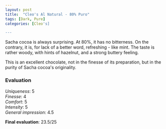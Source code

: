 ```yaml
---
layout: post
title:  "Cleo's Al Natural - 80% Puro"
tags: [Dark, Pure] 
categories: [Cleo's]

---
```


Sacha cocoa is always surprising. At 80%, it has no bitterness. On the contrary, it is, for lack of a better word, refreshing - like mint. The taste is rather woody, with hints of hazelnut, and a strong buttery feeling. 

This is an excellent chocolate, not in the finesse of its preparation, but in the purity of Sacha cocoa's originality. 


### Evaluation

_Uniqueness_: 5  
_Finesse_: 4  
_Comfort_: 5  
_Intensity_: 5  
_General impression_: 4.5

**Final evaluation**: 23.5/25